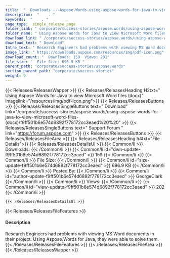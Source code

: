 ```yaml
---
title:  "  Downloads ---Aspose.Words-using-aspose-words-for-java-to-view-microsoft-word-files-(docx) . " 
description:  "    . " 
keywords:  "    . " 
page_type:  single_release_page
folder_link: " corporate/success-stories/aspose.words/using-aspose-words-for-java-to-view-microsoft-word-files-(docx)/"
folder_name: " Using Aspose Words for Java to view Microsoft Word files (docx)"
download_link: " /corporate/success-stories/aspose.words/using-aspose-words-for-java-to-view-microsoft-word-files-(docx)/f9ff501b6e574d6892f778172cc3eaed"
download_text: " Download"
Intro_text: " Research Engineers had problems with viewing MS Word documents in their project...."
image_link: " https://downloads.aspose.com/resources/img/pdf-icon.png"
download_count: "  Downloads: 159  Views: 201"
file_size: "  File Size: 696.9 KB "
parent_path: "corporate/success-stories/aspose.words"
section_parent_path: "corporate/success-stories"
weight: 9 
---
```


{{< Releases/ReleasesWapper >}}
  {{< Releases/ReleasesHeading H2txt=" Using Aspose Words for Java to view Microsoft Word files (docx)" imagelink="/resources/img/pdf-icon.png">}}
  {{< Releases/ReleasesButtons >}}
    {{< Releases/ReleasesSingleButtons text=" Download" link="/corporate/success-stories/aspose.words/using-aspose-words-for-java-to-view-microsoft-word-files-(docx)/f9ff501b6e574d6892f778172cc3eaed%20%20" >}}
    {{< Releases/ReleasesSingleButtons text=" Support Forum " link="https://forum.aspose.com" >}}
  {{< Releases/ReleasesButtons >}}
  {{< Releases/ReleasesFileArea >}}
    {{< Releases/ReleasesHeading h4txt="File Details">}}
    {{< Releases/ReleasesDetailsUl >}}
            {{< Common/li  >}} Downloads: {{< /Common/li >}} 
      {{< Common/li id="dwn-update-f9ff501b6e574d6892f778172cc3eaed" >}} 159 {{< /Common/li >}} 
      {{< Common/li  >}} File Size: {{< /Common/li >}} 
      {{< Common/li id="size-update-f9ff501b6e574d6892f778172cc3eaed" >}} 696.9 KB {{< /Common/li >}} 
      {{< Common/li  >}} Posted By: {{< /Common/li >}} 
      {{< Common/li id="author-update-f9ff501b6e574d6892f778172cc3eaed" >}} GeorgeClark {{< /Common/li >}} 
      {{< Common/li  >}} Views: {{< /Common/li >}} 
      {{< Common/li id="view-update-f9ff501b6e574d6892f778172cc3eaed" >}} 202 {{< /Common/li >}} 

    {{< /Releases/ReleasesDetailsUl >}}

  {{< Releases/ReleasesFileFeatures >}}
      <h4>Description</h4><div class="HTMLDescription">Research Engineers had problems with viewing MS Word documents in their project. Using Aspose.Words for Java, they were able to solve them.</div>
  {{< /Releases/ReleasesFileFeatures >}}
 {{< /Releases/ReleasesFileArea >}}
{{< /Releases/ReleasesWapper >}}


